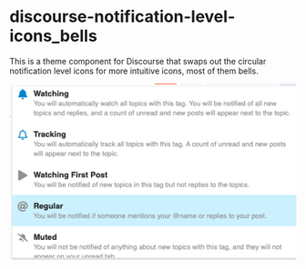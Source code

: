 # discourse-notification-level-icons_bells

This is a theme component for Discourse that swaps out the circular notification level icons for more intuitive icons, most of them bells.

![Screenshot](https://github.com/tomtjes/discourse-notification-level-icons_bells/blob/master/screenshot.png)

